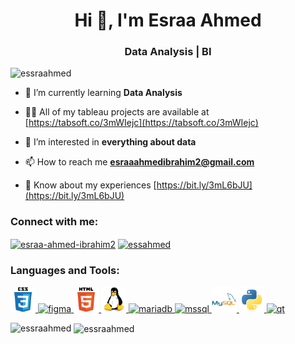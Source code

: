 <h1 align="center">Hi 👋, I'm Esraa Ahmed</h1>
<h3 align="center">Data Analysis | BI</h3>

<p align="left"> <img src="https://komarev.com/ghpvc/?username=essraahmed&label=Profile%20views&color=0e75b6&style=flat" alt="essraahmed" /> </p>

- 🌱 I’m currently learning **Data Analysis**

- 👨‍💻 All of my tableau projects are available at [https://tabsoft.co/3mWIejc](https://tabsoft.co/3mWIejc)

- 👀 I’m interested in **everything about data**

- 📫 How to reach me **esraaahmedibrahim2@gmail.com**

- 📄 Know about my experiences [https://bit.ly/3mL6bJU](https://bit.ly/3mL6bJU)

<h3 align="left">Connect with me:</h3>
<p align="left">
<a href="https://linkedin.com/in/esraa-ahmed-ibrahim2" target="blank"><img align="center" src="https://raw.githubusercontent.com/rahuldkjain/github-profile-readme-generator/master/src/images/icons/Social/linked-in-alt.svg" alt="esraa-ahmed-ibrahim2" height="30" width="40" /></a>
<a href="https://kaggle.com/essahmed" target="blank"><img align="center" src="https://raw.githubusercontent.com/rahuldkjain/github-profile-readme-generator/master/src/images/icons/Social/kaggle.svg" alt="essahmed" height="30" width="40" /></a>
</p>

<h3 align="left">Languages and Tools:</h3>
<p align="left"> <a href="https://www.w3schools.com/css/" target="_blank"> <img src="https://raw.githubusercontent.com/devicons/devicon/master/icons/css3/css3-original-wordmark.svg" alt="css3" width="40" height="40"/> </a> <a href="https://www.figma.com/" target="_blank"> <img src="https://www.vectorlogo.zone/logos/figma/figma-icon.svg" alt="figma" width="40" height="40"/> </a> <a href="https://www.w3.org/html/" target="_blank"> <img src="https://raw.githubusercontent.com/devicons/devicon/master/icons/html5/html5-original-wordmark.svg" alt="html5" width="40" height="40"/> </a> <a href="https://www.linux.org/" target="_blank"> <img src="https://raw.githubusercontent.com/devicons/devicon/master/icons/linux/linux-original.svg" alt="linux" width="40" height="40"/> </a> <a href="https://mariadb.org/" target="_blank"> <img src="https://www.vectorlogo.zone/logos/mariadb/mariadb-icon.svg" alt="mariadb" width="40" height="40"/> </a> <a href="https://www.microsoft.com/en-us/sql-server" target="_blank"> <img src="https://www.svgrepo.com/show/303229/microsoft-sql-server-logo.svg" alt="mssql" width="40" height="40"/> </a> <a href="https://www.mysql.com/" target="_blank"> <img src="https://raw.githubusercontent.com/devicons/devicon/master/icons/mysql/mysql-original-wordmark.svg" alt="mysql" width="40" height="40"/> </a> <a href="https://www.python.org" target="_blank"> <img src="https://raw.githubusercontent.com/devicons/devicon/master/icons/python/python-original.svg" alt="python" width="40" height="40"/> </a> <a href="https://www.qt.io/" target="_blank"> <img src="https://upload.wikimedia.org/wikipedia/commons/0/0b/Qt_logo_2016.svg" alt="qt" width="40" height="40"/> </a> </p>

<p><img align="left" src="https://github-readme-stats.vercel.app/api/top-langs?username=essraahmed&show_icons=true&locale=en&layout=compact" alt="essraahmed" /></p>

<p>&nbsp;<img align="center" src="https://github-readme-stats.vercel.app/api?username=essraahmed&show_icons=true&locale=en" alt="essraahmed" /></p>

